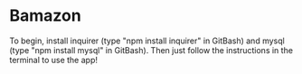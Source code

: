 # Bamazon

To begin, install inquirer (type "npm install inquirer" in GitBash) and mysql (type "npm install mysql" in GitBash).
Then just follow the instructions in the terminal to use the app!
